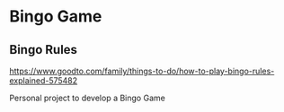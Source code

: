 # Bingo Game

## Bingo Rules
https://www.goodto.com/family/things-to-do/how-to-play-bingo-rules-explained-575482

Personal project to develop a Bingo Game

